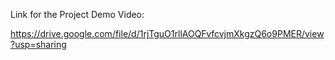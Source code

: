 Link for the Project Demo Video:

https://drive.google.com/file/d/1rjTguO1rllAOQFvfcvjmXkgzQ6o9PMER/view?usp=sharing